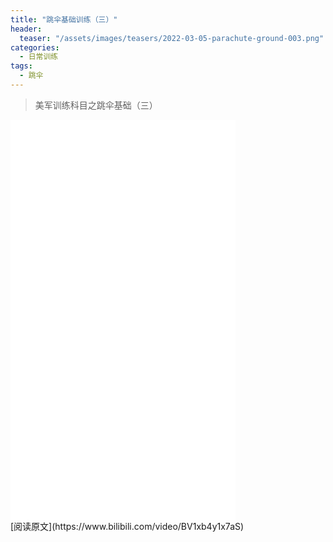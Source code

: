 ```yaml
---
title: "跳伞基础训练（三）"
header:
  teaser: "/assets/images/teasers/2022-03-05-parachute-ground-003.png"
categories:
  - 日常训练
tags:
  - 跳伞
---
```


>美军训练科目之跳伞基础（三）

<iframe width="360px" height="640px" src="//player.bilibili.com/player.html?aid=636928537&bvid=BV1xb4y1x7aS&cid=518346962&page=1" scrolling="no" border="0" frameborder="no" framespacing="0" allowfullscreen="true"> </iframe>
<br/>
[阅读原文](https://www.bilibili.com/video/BV1xb4y1x7aS)

